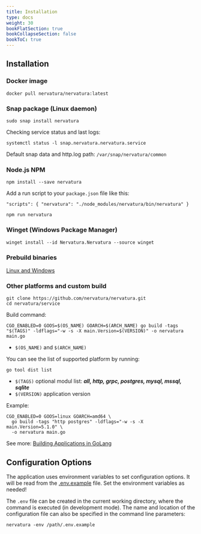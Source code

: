 ```yaml
---
title: Installation
type: docs
weight: 30
bookFlatSection: true
bookCollapseSection: false
bookToC: true
---
```

## Installation

### **Docker** image
```
docker pull nervatura/nervatura:latest
```

### **Snap** package (Linux daemon)

```
sudo snap install nervatura
```

Checking service status and last logs:

```
systemctl status -l snap.nervatura.nervatura.service
```

Default snap data and http.log path:  `/var/snap/nervatura/common`

### Node.js **NPM**
```
npm install --save nervatura
```
Add a run script to your `package.json` file like this:

`"scripts": {
  "nervatura": "./node_modules/nervatura/bin/nervatura"
}`
```
npm run nervatura
```

### **Winget** (Windows Package Manager)

```
winget install --id Nervatura.Nervatura --source winget
```

### Prebuild binaries

[Linux and Windows](https://github.com/nervatura/nervatura/releases)

### Other platforms and custom build
```
git clone https://github.com/nervatura/nervatura.git
cd nervatura/service
```

Build command:

`
CGO_ENABLED=0 GOOS=$(OS_NAME) GOARCH=$(ARCH_NAME) go build -tags "$(TAGS)" -ldflags="-w -s -X main.Version=$(VERSION)" -o nervatura main.go
`

- `$(OS_NAME)` and `$(ARCH_NAME)`

You can see the list of supported platform by running:
```
go tool dist list
```
- `$(TAGS)` optional modul list: ***all, http, grpc, postgres, mysql, mssql, sqlite***
- `$(VERSION)` application version

Example:

```
CGO_ENABLED=0 GOOS=linux GOARCH=amd64 \
  go build -tags "http postgres" -ldflags="-w -s -X main.Version=5.1.0" \
  -o nervatura main.go
```
See more: [Building Applications in GoLang](https://golangdocs.com/building-applications-in-golang)

## Configuration Options

The application uses environment variables to set configuration options. It will be read from the [.env.example](https://raw.githubusercontent.com/nervatura/nervatura/master/service/.env.example) file. Set the environment variables as needed!

The `.env` file can be created in the current working directory, where the command is executed (in development mode). The name and location of the configuration file can also be specified in the command line parameters:
```
nervatura -env /path/.env.example
```